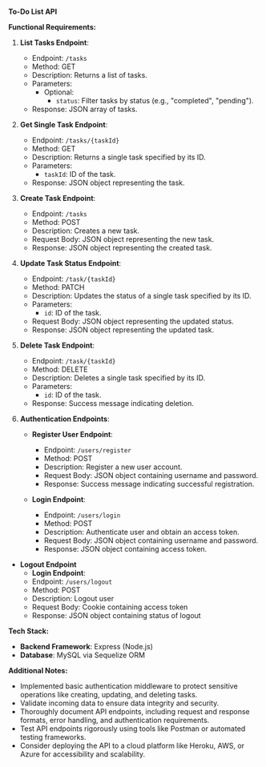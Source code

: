 **To-Do List API**

**Functional Requirements:**

1. **List Tasks Endpoint**:
   - Endpoint: `/tasks`
   - Method: GET
   - Description: Returns a list of tasks.
   - Parameters:
     - Optional:
       - `status`: Filter tasks by status (e.g., "completed", "pending").
   - Response: JSON array of tasks.

2. **Get Single Task Endpoint**:
   - Endpoint: `/tasks/{taskId}`
   - Method: GET
   - Description: Returns a single task specified by its ID.
   - Parameters:
     - `taskId`: ID of the task.
   - Response: JSON object representing the task.

3. **Create Task Endpoint**:
   - Endpoint: `/tasks`
   - Method: POST
   - Description: Creates a new task.
   - Request Body: JSON object representing the new task.
   - Response: JSON object representing the created task.

4. **Update Task Status Endpoint**:
   - Endpoint: `/task/{taskId}`
   - Method: PATCH
   - Description: Updates the status of a single task specified by its ID.
   - Parameters:
     - `id`: ID of the task.
   - Request Body: JSON object representing the updated status.
   - Response: JSON object representing the updated task.

5. **Delete Task Endpoint**:
   - Endpoint: `/task/{taskId}`
   - Method: DELETE
   - Description: Deletes a single task specified by its ID.
   - Parameters:
     - `id`: ID of the task.
   - Response: Success message indicating deletion.

6. **Authentication Endpoints**:
   - **Register User Endpoint**:
     - Endpoint: `/users/register`
     - Method: POST
     - Description: Register a new user account.
     - Request Body: JSON object containing username and password.
     - Response: Success message indicating successful registration.

   - **Login Endpoint**:
     - Endpoint: `/users/login`
     - Method: POST
     - Description: Authenticate user and obtain an access token.
     - Request Body: JSON object containing username and password.
     - Response: JSON object containing access token.
  - **Logout Endpoint**
     - **Login Endpoint**:
     - Endpoint: `/users/logout`
     - Method: POST
     - Description: Logout user 
     - Request Body: Cookie containing access token
     - Response: JSON object containing status of logout

**Tech Stack:**

- **Backend Framework**: Express (Node.js)
- **Database**: MySQL via Sequelize ORM


**Additional Notes:**

- Implemented basic authentication middleware to protect sensitive operations like creating, updating, and deleting tasks.
- Validate incoming data to ensure data integrity and security.
- Thoroughly document API endpoints, including request and response formats, error handling, and authentication requirements.
- Test API endpoints rigorously using tools like Postman or automated testing frameworks.
- Consider deploying the API to a cloud platform like Heroku, AWS, or Azure for accessibility and scalability.